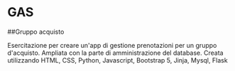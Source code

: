 # GAS
##Gruppo acquisto

Esercitazione per creare un'app di gestione prenotazioni per un gruppo d'acquisto.
Ampliata con la parte di amministrazione del database.
Creata utilizzando HTML, CSS, Python, Javascript, Bootstrap 5, Jinja, Mysql, Flask
